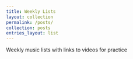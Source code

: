 ```yaml
---
title: Weekly Lists
layout: collection
permalink: /posts/
collection: posts
entries_layout: list
---
```


Weekly music lists with links to videos for practice
